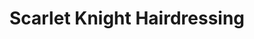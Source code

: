 ---
title: "Scarlet Knight Hairdressing"
url: /pontyclun/scarlet-knight-hairdressing/
shop: hairdresser
---